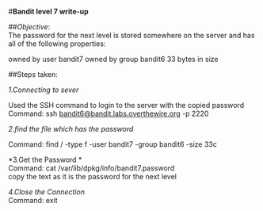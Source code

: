 #**Bandit level 7 write-up**<br>

##*Objective*:<br>The password for the next level is stored somewhere on the server and has all of the following properties:

owned by user bandit7
owned by group bandit6
33 bytes in size<br>

##Steps taken:<br>

*1.Connecting to sever* <br>

Used the SSH command to login to the server with the copied password<br>
Command: ssh bandit6@bandit.labs.overthewire.org -p 2220<br>

*2.find the file which has the password* <br>

Command: find / -type f -user bandit7 -group bandit6 -size 33c<br>

*3.Get the Password *<br>
Command: cat /var/lib/dpkg/info/bandit7.password <br>
copy the text as it is the password for the next level

*4.Close the Connection*<br>
Command: exit
